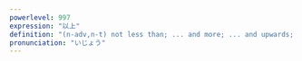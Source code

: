 ```yaml
---
powerlevel: 997
expression: "以上"
definition: "(n-adv,n-t) not less than; ... and more; ... and upwards; beyond ... (e.g. one's means); further (e.g. nothing further to say); more than ... (e.g. cannot pay more than that); (P)"
pronunciation: "いじょう"
---
```

